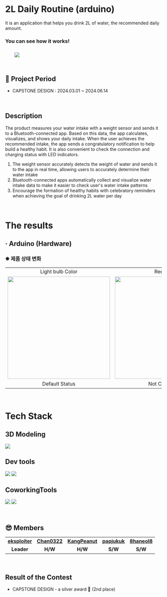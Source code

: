 # 2L Daily Routine (arduino)
It is an application that helps you drink 2L of water, the recommended daily amount.
<br>

### You can see how it works!
<a href="https://www.youtube.com/watch?v=0itAvftwnco">
        <img 
            src="https://img.shields.io/badge/YouTube-FF0000?style=for-the-badge&logo=YouTube&logoColor=white&link=https://www.youtube.com/watch?v=0itAvftwnco"
            style="height: auto; margin-left: 20px; margin-right: 20px; padding: 10px;"/>
    </a>
<br/>
<br/>


## 📆 Project Period
- CAPSTONE DESIGN : 2024.03.01 ~ 2024.06.14
<br>

## Description
The product measures your water intake with a weight sensor and sends it to a Bluetooth-connected app. 
Based on this data, the app calculates, visualizes, and shows your daily intake. 
When the user achieves the recommended intake, the app sends a congratulatory notification to help build a healthy habit. 
It is also convenient to check the connection and charging status with LED indicators.
<br>
1. The weight sensor accurately detects the weight of water and sends it to the app in real time, allowing users to accurately determine their water intake
2. Bluetooth-connected apps automatically collect and visualize water intake data to make it easier to check user's water intake patterns
3. Encourage the formation of healthy habits with celebratory reminders when achieving the goal of drinking 2L water per day
<br>

# The results
## · Arduino (Hardware)
<h3>✸ 제품 상태 변화</h3>

<table>
	<tr>
    <td colspan="1" align="center">Light bulb Color</td>
	  <td colspan="1" align="center">Red Color</td>
                <td colspan="1" align="center">Green Color</td>
  </tr>
  <tr>
    <td align="center"><img width="329" src="https://github.com/user-attachments/assets/a5d96fa2-7943-4224-8bcf-d1f2be894f5f"/></td>
    <td align="center"><img width="329" src="https://github.com/user-attachments/assets/bd2d1567-cb97-4e07-8a03-d25335fbc98d"/></td>
    <td align="center"><img width="329" src="https://github.com/user-attachments/assets/6d3949ae-8f87-4674-b712-0d48955faf1d"/></td>
  </tr>
  <tr>
    <td colspan="1" align="center">Default Status</td>
	  <td colspan="1" align="center">Not Connected</td>
          <td colspan="1" align="center">State Change</td>
  </tr>
</table>
</br>

# Tech Stack
## 3D Modeling
<p>
  <img src="https://img.shields.io/badge/SolidWorks-005386?style=for-the-badge&logo=dassaultsystemes&logoColor=white"/>
</p>

## Dev tools
<p> 
  <img src="https://img.shields.io/badge/Arduino-00878F?style=for-the-badge&logo=Arduino&logoColor=white"/>
  <img src="https://img.shields.io/badge/github-%23121011.svg?style=for-the-badge&logo=github&logoColor=white">
</p>

## CoworkingTools
<p>
  <img src="https://img.shields.io/badge/Notion-000000?style=for-the-badge&logo=notion&logoColor=white"/>
  <img src="https://img.shields.io/badge/ZOOM-0B5CFF?style=for-the-badge&logo=ZOOM&logoColor=white"/>
</p>
<br>

## 😎 Members
<table>
   <tr>
    <td align="center"><b><a href="https://github.com/eksploiter">eksploiter</a></b></td>
    <td align="center"><b><a href="https://github.com/Chan0322">Chan0322</a></b></td>
    <td align="center"><b><a href="https://github.com/KangPeanut">KangPeanut</a></b></td>
    <td align="center"><b><a href="https://github.com/papjukuk">papjukuk</a></b></td>
<td align="center"><b><a href="https://github.com/8haneol8">8haneol8</a></b></td>
  </tr>
  <tr>
    <td align="center"><b>Leader</b></td>
    <td align="center"><b>H/W</b></td>
    <td align="center"><b>H/W</b></td>
    <td align="center"><b>S/W</b></td>
    <td align="center"><b>S/W</b></td>
  </tr>
</table>
<br/>

## Result of the Contest
- CAPSTONE DESIGN - a silver award 🥈 (2nd place)
